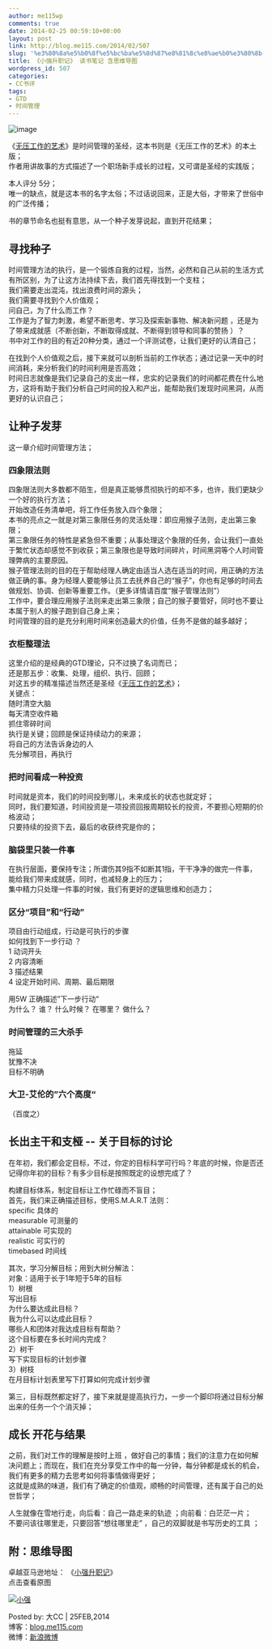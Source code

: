 ```yaml
---
author: me115wp
comments: true
date: 2014-02-25 00:59:10+00:00
layout: post
link: http://blog.me115.com/2014/02/507
slug: '%e3%80%8a%e5%b0%8f%e5%bc%ba%e5%8d%87%e8%81%8c%e8%ae%b0%e3%80%8b-%e8%af%bb%e4%b9%a6%e7%ac%94%e8%ae%b0-%e5%90%ab%e6%80%9d%e7%bb%b4%e5%af%bc%e5%9b%be'
title: 《小强升职记》 读书笔记 含思维导图
wordpress_id: 507
categories:
- CC书评
tags:
- GTD
- 时间管理
---
```


![image](http://blog.me115.com/wp-content/uploads/2014/02/image2.png)





《[无压工作的艺术](http://www.amazon.cn/%E5%B0%BD%E7%AE%A1%E5%8E%BB%E5%81%9A-%E6%97%A0%E5%8E%8B%E5%B7%A5%E4%BD%9C%E7%9A%84%E8%89%BA%E6%9C%AF-%E6%88%B4%E7%BB%B4%C2%B7%E8%89%BE%E4%BC%A6/dp/B001142TGC?SubscriptionId=AKIAJOMEZLLKFEWYT4PQ&tag=z08-23&linkCode=xm2&camp=2025&creative=165953&creativeASIN=B001142TGC)》是时间管理的圣经，这本书则是《无压工作的艺术》的本土版；       
作者用讲故事的方式描述了一个职场新手成长的过程，又可谓是圣经的实践版；   
      
本人评分 5分；       
唯一的缺点，就是这本书的名字太俗；不过话说回来，正是大俗，才带来了世俗中的广泛传播；





书的章节命名也挺有意思，从一个种子发芽说起，直到开花结果；





## 寻找种子





时间管理方法的执行，是一个锻炼自我的过程，当然，必然和自己从前的生活方式有所区别，为了让这方法持续下去，我们首先得找到一个支柱；      
我们需要走出混沌，找出浪费时间的源头；       
我们需要寻找到个人价值观；       
问自己，为了什么而工作？       
工作是为了智力刺激，希望不断思考、学习及探索新事物、解决新问题 ，还是为了带来成就感（不断创新，不断取得成就、不断得到领导和同事的赞扬 ）？       
书中对工作的目的有近20种分类，通过一个评测试卷，让我们更好的认清自己；





在找到个人价值观之后，接下来就可以剖析当前的工作状态；通过记录一天中的时间消耗，来分析我们的时间利用是否高效；      
时间日志就像是我们记录自己的支出一样，忠实的记录我们的时间都花费在什么地方，这将有助于我们分析自己时间的投入和产出，能帮助我们发现时间黑洞，从而更好的认识自己；





## 让种子发芽





这一章介绍时间管理方法；





### 四象限法则





四象限法则大多数都不陌生，但是真正能够贯彻执行的却不多，也许，我们更缺少一个好的执行方法；      
开始改造任务清单吧，将工作任务放入四个象限；       
本书的亮点之一就是对第三象限任务的灵活处理：即应用猴子法则，走出第三象限；       
第三象限任务的特性是紧急但不重要；从事处理这个象限的任务，会让我们一直处于繁忙状态却感觉不到收获；第三象限也是导致时间碎片，时间黑洞等个人时间管理弊病的主要原因。       
猴子管理法则的目的在于帮助经理人确定由适当人选在适当的时间，用正确的方法做正确的事。身为经理人要能够让员工去抚养自己的“猴子”，你也有足够的时间去做规划、协调、创新等重要工作。（更多详情请百度“猴子管理法则”）       
工作中，要合理应用猴子法则来走出第三象限；自己的猴子要管好，同时也不要让本属于别人的猴子跑到自己身上来；       
时间管理的目的是充分利用时间来创造最大的价值，任务不是做的越多越好；





### 衣柜整理法





这里介绍的是经典的GTD理论，只不过换了名词而已；      
还是那五步：收集、处理，组织、执行、回顾；       
对这五步的精准描述当然还是圣经《[无压工作的艺术](http://www.amazon.cn/%E5%B0%BD%E7%AE%A1%E5%8E%BB%E5%81%9A-%E6%97%A0%E5%8E%8B%E5%B7%A5%E4%BD%9C%E7%9A%84%E8%89%BA%E6%9C%AF-%E6%88%B4%E7%BB%B4%C2%B7%E8%89%BE%E4%BC%A6/dp/B001142TGC?SubscriptionId=AKIAJOMEZLLKFEWYT4PQ&tag=z08-23&linkCode=xm2&camp=2025&creative=165953&creativeASIN=B001142TGC)》；       
关键点：       
随时清空大脑       
每天清空收件箱       
抓住零碎时间       
执行是关键；回顾是保证持续动力的来源；       
将自己的方法告诉身边的人       
先分解项目，再执行 





### 把时间看成一种投资





时间就是资本，我们的时间投到哪儿，未来成长的状态也就定好；      
同时，我们要知道，时间投资是一项投资回报周期较长的投资，不要担心短期的价格波动；       
只要持续的投资下去，最后的收获终究是你的；





### 脑袋里只装一件事





在执行层面，要保持专注；所谓伤其9指不如断其1指，干干净净的做完一件事，能给我们带来成就感，同时，也减轻身上的压力；      
集中精力只处理一件事的时候，我们有更好的逻辑思维和创造力；





### 区分“项目”和“行动”





项目由行动组成，行动是可执行的步骤      
如何找到下一步行动 ？       
1 动词开头       
2 内容清晰       
3 描述结果       
4 设定开始时间、周期、最后期限 





用5W 正确描述”下一步行动“      
为什么？ 谁？ 什么时候？ 在哪里？ 做什么？ 





### 时间管理的三大杀手





拖延      
犹豫不决       
目标不明确 





### 大卫-艾伦的”六个高度“





（百度之）





## 长出主干和支桠 -- 关于目标的讨论





在年初，我们都会定目标，不过，你定的目标科学可行吗？年底的时候，你是否还记得你年初的目标？有多少目标是按照既定的设想完成了？





构建目标体系，制定目标让工作忙碌而不盲目；      
首先，我们来正确描述目标，使用S.M.A.R.T 法则：       
specific 具体的       
measurable 可测量的       
attainable 可实现的       
realistic 可实行的       
timebased 时间线 





其次，学习分解目标；用到大树分解法：      
对象：适用于长于1年短于5年的目标       
1）树根       
写出目标       
为什么要达成此目标？       
我为什么可以达成此目标？       
哪些人和团体对我达成目标有帮助？       
这个目标要在多长时间内完成？       
2）树干       
写下实现目标的计划步骤       
3）树枝       
在月目标计划表里写下打算如何完成计划步骤 





第三，目标既然都定好了，接下来就是提高执行力，一步一个脚印将通过目标分解出来的任务一个个消灭掉；





## 成长 开花与结果





之前，我们对工作的理解是按时上班 ，做好自己的事情；我们的注意力在如何解决问题上；而现在，我们在充分享受工作中的每一分钟，每分钟都是成长的机会，我们有更多的精力去思考如何将事情做得更好；      
这就是成熟的味道，我们有了确定的价值观，顺畅的时间管理，还有属于自己的处世哲学；





人生就像在雪地行走，向后看：自己一路走来的轨迹 ；向前看：白茫茫一片；      
不要问该往哪里走，只要回答“想往哪里走” ，自己的双脚就是书写历史的工具 ；





## 附：思维导图









卓越亚马逊地址： 《[小强升职记](http://www.amazon.cn/%E5%B0%8F%E5%BC%BA%E5%8D%87%E8%81%8C%E8%AE%B0-%E9%82%B9%E9%91%AB/dp/B001UV50SU?SubscriptionId=AKIAJOMEZLLKFEWYT4PQ&tag=z08-23&linkCode=xm2&camp=2025&creative=165953&creativeASIN=B001UV50SU)》      
点击查看原图





[![小强](http://blog.me115.com/wp-content/uploads/2014/02/thumb4.png)](http://blog.me115.com/wp-content/uploads/2014/02/350a8b399c10.png)









Posted by: 大CC | 25FEB,2014     
博客：[blog.me115.com](http://blog.me115.com)      
微博：[新浪微博](http://weibo.com/bigcc115)



